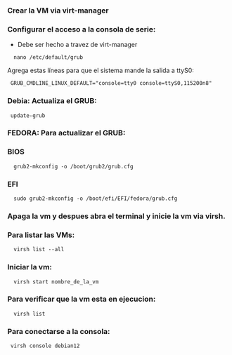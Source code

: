 ### Crear la VM via virt-manager

### Configurar el acceso a la consola de serie:
- Debe ser hecho a travez de virt-manager

```
  nano /etc/default/grub
```
Agrega estas líneas para que el sistema mande la
salida a ttyS0:
```
 GRUB_CMDLINE_LINUX_DEFAULT="console=tty0 console=ttyS0,115200n8"
```

### Debia: Actualiza el GRUB:
```
 update-grub
```
### FEDORA: Para actualizar el GRUB:
### BIOS
```
  grub2-mkconfig -o /boot/grub2/grub.cfg
```
### EFI
```
  sudo grub2-mkconfig -o /boot/efi/EFI/fedora/grub.cfg
```

### Apaga la vm y despues abra el terminal y inicie la vm via virsh.

### Para listar las VMs:
```
  virsh list --all
```
### Iniciar la vm:
```
  virsh start nombre_de_la_vm
```

### Para verificar que la vm esta en ejecucion:
```
  virsh list
```
### Para conectarse a la consola:
```
 virsh console debian12
```


















